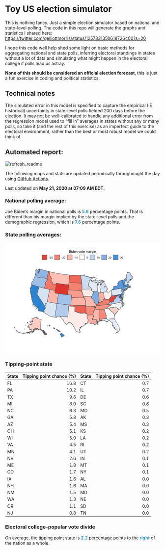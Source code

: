 Toy US election simulator
================

This is nothing fancy. Just a simple election simulator based on
national and state-level polling. The code in this repo will generate
the graphs and statistics I shared here:
<https://twitter.com/gelliottmorris/status/1257331350618726400?s=20>

I hope this code well help shed some light on basic methods for
aggregating national and state polls, inferring electoral standings in
states without a lot of data and simulating what might happen in the
electoral college if polls lead us astray.

**None of this should be considered an official election forecast**,
this is just a fun exercise in coding and political statistics.

## Technical notes

The simulated error in this model is specified to capture the empirical
(IE historical) uncertainty in state-level polls fielded 200 days before
the election. It may not be well-calibrated to handle any additional
error from the regression model used to “fill in” averages in states
without any or many polls, so take it (and the rest of this exercise) as
an imperfect guide to the electoral environment, rather than the best or
most robust model we could think of.

## Automated report:

![refresh\_readme](https://github.com/elliottmorris/toy-us-election-simulator/workflows/refresh_readme/badge.svg)

The following maps and stats are updated periodically throughought the
day using [GitHub Actions](https://github.com/features/actions).

Last updated on **May 21, 2020 at 07:09 AM EDT.**

### National polling average:

Joe Biden’s margin in national polls is
**<span style="color: #3498DB;">5.6</span>** percentage points. That is
different than his margin implied by the state-level polls and the
demographic regression, which is
**<span style="color: #3498DB;">7.6</span>** percentage points.

### State polling averages:

![](README_files/figure-gfm/unnamed-chunk-2-1.png)<!-- -->

### Tipping-point state

| State | Tipping point chance (%) | State | Tipping point chance (%) |
| :---- | -----------------------: | :---- | -----------------------: |
| FL    |                     16.8 | CT    |                      0.7 |
| PA    |                     10.2 | IL    |                      0.7 |
| TX    |                      9.6 | DE    |                      0.6 |
| MI    |                      8.0 | SC    |                      0.6 |
| NC    |                      6.3 | MO    |                      0.5 |
| GA    |                      5.8 | AK    |                      0.3 |
| AZ    |                      5.4 | MS    |                      0.3 |
| OH    |                      5.1 | KS    |                      0.2 |
| WI    |                      5.0 | LA    |                      0.2 |
| VA    |                      4.5 | RI    |                      0.2 |
| MN    |                      4.1 | UT    |                      0.2 |
| NV    |                      2.6 | IN    |                      0.1 |
| ME    |                      1.8 | MT    |                      0.1 |
| CO    |                      1.7 | NY    |                      0.1 |
| IA    |                      1.6 | AL    |                      0.0 |
| NH    |                      1.6 | MA    |                      0.0 |
| NM    |                      1.5 | MD    |                      0.0 |
| WA    |                      1.3 | NE    |                      0.0 |
| OR    |                      1.1 | SD    |                      0.0 |
| NJ    |                      0.8 | TN    |                      0.0 |

### Electoral college-popular vote divide

On average, the tipping point state is
**<span style="color: #3498DB;">2.2</span>** percentage points to the
**<span style="color: #3498DB;">right</span>** of the nation as a whole.
